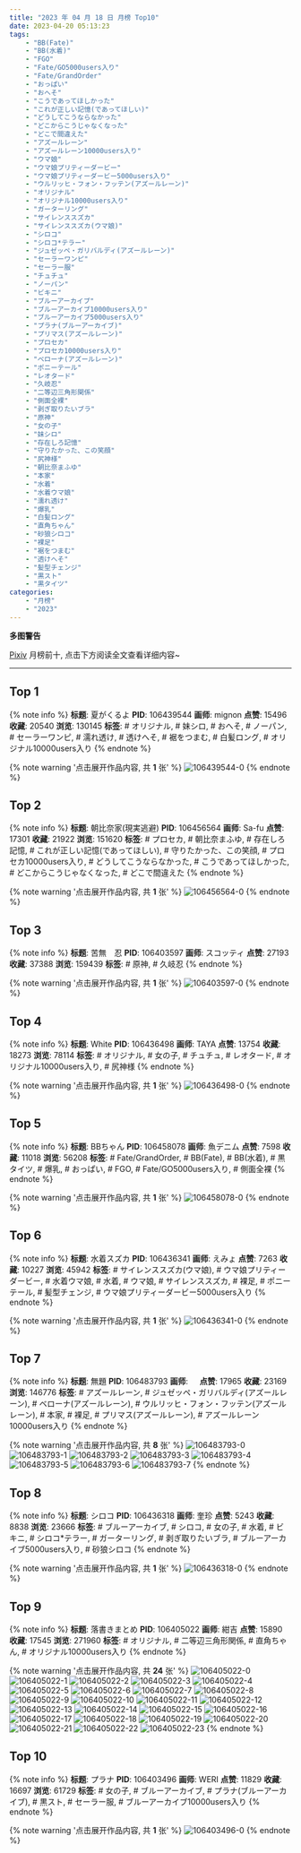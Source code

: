```yaml
---
title: "2023 年 04 月 18 日 月榜 Top10"
date: 2023-04-20 05:13:23
tags:
    - "BB(Fate)"
    - "BB(水着)"
    - "FGO"
    - "Fate/GO5000users入り"
    - "Fate/GrandOrder"
    - "おっぱい"
    - "おへそ"
    - "こうであってほしかった"
    - "これが正しい記憶(であってほしい)"
    - "どうしてこうならなかった"
    - "どこからこうじゃなくなった"
    - "どこで間違えた"
    - "アズールレーン"
    - "アズールレーン10000users入り"
    - "ウマ娘"
    - "ウマ娘プリティーダービー"
    - "ウマ娘プリティーダービー5000users入り"
    - "ウルリッヒ・フォン・フッテン(アズールレーン)"
    - "オリジナル"
    - "オリジナル10000users入り"
    - "ガーターリング"
    - "サイレンススズカ"
    - "サイレンススズカ(ウマ娘)"
    - "シロコ"
    - "シロコ*テラー"
    - "ジュゼッペ・ガリバルディ(アズールレーン)"
    - "セーラーワンピ"
    - "セーラー服"
    - "チュチュ"
    - "ノーパン"
    - "ビキニ"
    - "ブルーアーカイブ"
    - "ブルーアーカイブ10000users入り"
    - "ブルーアーカイブ5000users入り"
    - "プラナ(ブルーアーカイブ)"
    - "プリマス(アズールレーン)"
    - "プロセカ"
    - "プロセカ10000users入り"
    - "ベローナ(アズールレーン)"
    - "ポニーテール"
    - "レオタード"
    - "久岐忍"
    - "二等辺三角形関係"
    - "側面全裸"
    - "剥ぎ取りたいブラ"
    - "原神"
    - "女の子"
    - "妹シロ"
    - "存在しろ記憶"
    - "守りたかった、この笑顔"
    - "尻神様"
    - "朝比奈まふゆ"
    - "本家"
    - "水着"
    - "水着ウマ娘"
    - "濡れ透け"
    - "爆乳"
    - "白髪ロング"
    - "直角ちゃん"
    - "砂狼シロコ"
    - "裸足"
    - "裾をつまむ"
    - "透けへそ"
    - "髪型チェンジ"
    - "黒スト"
    - "黒タイツ"
categories:
    - "月榜"
    - "2023"
---
```


<i class="fa fa-triangle-exclamation"></i>**多图警告**<i class="fa fa-triangle-exclamation"></i>

[Pixiv](https://www.pixiv.net/) 月榜前十, 点击下方阅读全文查看详细内容~

<!-- more -->

---

## Top 1

{% note info %}
**标题**: 夏がくるよ
**PID**: 106439544 **画师**: mignon
**点赞**: 15496 **收藏**: 20540 **浏览**: 130145
**标签**: # オリジナル, # 妹シロ, # おへそ, # ノーパン, # セーラーワンピ, # 濡れ透け, # 透けへそ, # 裾をつまむ, # 白髪ロング, # オリジナル10000users入り
{% endnote %}

{% note warning '点击展开作品内容, 共 **1** 张' %}
![106439544-0](https://i.pixiv.re/img-original/img/2023/03/22/01/38/04/106439544_p0.jpg)
{% endnote %}

## Top 2

{% note info %}
**标题**: 朝比奈家(現実逃避)
**PID**: 106456564 **画师**: Sa-fu
**点赞**: 17301 **收藏**: 21922 **浏览**: 151620
**标签**: # プロセカ, # 朝比奈まふゆ, # 存在しろ記憶, # これが正しい記憶(であってほしい), # 守りたかった、この笑顔, # プロセカ10000users入り, # どうしてこうならなかった, # こうであってほしかった, # どこからこうじゃなくなった, # どこで間違えた
{% endnote %}

{% note warning '点击展开作品内容, 共 **1** 张' %}
![106456564-0](https://i.pixiv.re/img-original/img/2023/03/22/19/47/05/106456564_p0.jpg)
{% endnote %}

## Top 3

{% note info %}
**标题**: 苦無　忍
**PID**: 106403597 **画师**: スコッティ
**点赞**: 27193 **收藏**: 37388 **浏览**: 159439
**标签**: # 原神, # 久岐忍
{% endnote %}

{% note warning '点击展开作品内容, 共 **1** 张' %}
![106403597-0](https://i.pixiv.re/img-original/img/2023/03/21/00/00/36/106403597_p0.jpg)
{% endnote %}

## Top 4

{% note info %}
**标题**: White
**PID**: 106436498 **画师**: TAYA
**点赞**: 13754 **收藏**: 18273 **浏览**: 78114
**标签**: # オリジナル, # 女の子, # チュチュ, # レオタード, # オリジナル10000users入り, # 尻神様
{% endnote %}

{% note warning '点击展开作品内容, 共 **1** 张' %}
![106436498-0](https://i.pixiv.re/img-original/img/2023/03/22/00/03/09/106436498_p0.jpg)
{% endnote %}

## Top 5

{% note info %}
**标题**: BBちゃん
**PID**: 106458078 **画师**: 魚デニム
**点赞**: 7598 **收藏**: 11018 **浏览**: 56208
**标签**: # Fate/GrandOrder, # BB(Fate), # BB(水着), # 黒タイツ, # 爆乳, # おっぱい, # FGO, # Fate/GO5000users入り, # 側面全裸
{% endnote %}

{% note warning '点击展开作品内容, 共 **1** 张' %}
![106458078-0](https://i.pixiv.re/img-original/img/2023/03/22/20/36/53/106458078_p0.jpg)
{% endnote %}

## Top 6

{% note info %}
**标题**: 水着スズカ
**PID**: 106436341 **画师**: えみょ
**点赞**: 7263 **收藏**: 10227 **浏览**: 45942
**标签**: # サイレンススズカ(ウマ娘), # ウマ娘プリティーダービー, # 水着ウマ娘, # 水着, # ウマ娘, # サイレンススズカ, # 裸足, # ポニーテール, # 髪型チェンジ, # ウマ娘プリティーダービー5000users入り
{% endnote %}

{% note warning '点击展开作品内容, 共 **1** 张' %}
![106436341-0](https://i.pixiv.re/img-original/img/2023/03/22/00/01/32/106436341_p0.jpg)
{% endnote %}

## Top 7

{% note info %}
**标题**: 無題
**PID**: 106483793 **画师**: ㅤ
**点赞**: 17965 **收藏**: 23169 **浏览**: 146776
**标签**: # アズールレーン, # ジュゼッペ・ガリバルディ(アズールレーン), # ベローナ(アズールレーン), # ウルリッヒ・フォン・フッテン(アズールレーン), # 本家, # 裸足, # プリマス(アズールレーン), # アズールレーン10000users入り
{% endnote %}

{% note warning '点击展开作品内容, 共 **8** 张' %}
![106483793-0](https://i.pixiv.re/img-original/img/2023/03/23/18/50/22/106483793_p0.jpg)
![106483793-1](https://i.pixiv.re/img-original/img/2023/03/23/18/50/22/106483793_p1.jpg)
![106483793-2](https://i.pixiv.re/img-original/img/2023/03/23/18/50/22/106483793_p2.jpg)
![106483793-3](https://i.pixiv.re/img-original/img/2023/03/23/18/50/22/106483793_p3.jpg)
![106483793-4](https://i.pixiv.re/img-original/img/2023/03/23/18/50/22/106483793_p4.jpg)
![106483793-5](https://i.pixiv.re/img-original/img/2023/03/23/18/50/22/106483793_p5.jpg)
![106483793-6](https://i.pixiv.re/img-original/img/2023/03/23/18/50/22/106483793_p6.jpg)
![106483793-7](https://i.pixiv.re/img-original/img/2023/03/23/18/50/22/106483793_p7.jpg)
{% endnote %}

## Top 8

{% note info %}
**标题**: シロコ
**PID**: 106436318 **画师**: 奎珍
**点赞**: 5243 **收藏**: 8838 **浏览**: 23666
**标签**: # ブルーアーカイブ, # シロコ, # 女の子, # 水着, # ビキニ, # シロコ*テラー, # ガーターリング, # 剥ぎ取りたいブラ, # ブルーアーカイブ5000users入り, # 砂狼シロコ
{% endnote %}

{% note warning '点击展开作品内容, 共 **1** 张' %}
![106436318-0](https://i.pixiv.re/img-original/img/2023/03/22/00/01/21/106436318_p0.jpg)
{% endnote %}

## Top 9

{% note info %}
**标题**: 落書きまとめ
**PID**: 106405022 **画师**: 紺吉
**点赞**: 15890 **收藏**: 17545 **浏览**: 271960
**标签**: # オリジナル, # 二等辺三角形関係, # 直角ちゃん, # オリジナル10000users入り
{% endnote %}

{% note warning '点击展开作品内容, 共 **24** 张' %}
![106405022-0](https://i.pixiv.re/img-original/img/2023/03/21/00/29/47/106405022_p0.jpg)
![106405022-1](https://i.pixiv.re/img-original/img/2023/03/21/00/29/47/106405022_p1.jpg)
![106405022-2](https://i.pixiv.re/img-original/img/2023/03/21/00/29/47/106405022_p2.jpg)
![106405022-3](https://i.pixiv.re/img-original/img/2023/03/21/00/29/47/106405022_p3.jpg)
![106405022-4](https://i.pixiv.re/img-original/img/2023/03/21/00/29/47/106405022_p4.jpg)
![106405022-5](https://i.pixiv.re/img-original/img/2023/03/21/00/29/47/106405022_p5.jpg)
![106405022-6](https://i.pixiv.re/img-original/img/2023/03/21/00/29/47/106405022_p6.jpg)
![106405022-7](https://i.pixiv.re/img-original/img/2023/03/21/00/29/47/106405022_p7.jpg)
![106405022-8](https://i.pixiv.re/img-original/img/2023/03/21/00/29/47/106405022_p8.jpg)
![106405022-9](https://i.pixiv.re/img-original/img/2023/03/21/00/29/47/106405022_p9.jpg)
![106405022-10](https://i.pixiv.re/img-original/img/2023/03/21/00/29/47/106405022_p10.jpg)
![106405022-11](https://i.pixiv.re/img-original/img/2023/03/21/00/29/47/106405022_p11.jpg)
![106405022-12](https://i.pixiv.re/img-original/img/2023/03/21/00/29/47/106405022_p12.jpg)
![106405022-13](https://i.pixiv.re/img-original/img/2023/03/21/00/29/47/106405022_p13.jpg)
![106405022-14](https://i.pixiv.re/img-original/img/2023/03/21/00/29/47/106405022_p14.jpg)
![106405022-15](https://i.pixiv.re/img-original/img/2023/03/21/00/29/47/106405022_p15.jpg)
![106405022-16](https://i.pixiv.re/img-original/img/2023/03/21/00/29/47/106405022_p16.jpg)
![106405022-17](https://i.pixiv.re/img-original/img/2023/03/21/00/29/47/106405022_p17.jpg)
![106405022-18](https://i.pixiv.re/img-original/img/2023/03/21/00/29/47/106405022_p18.jpg)
![106405022-19](https://i.pixiv.re/img-original/img/2023/03/21/00/29/47/106405022_p19.jpg)
![106405022-20](https://i.pixiv.re/img-original/img/2023/03/21/00/29/47/106405022_p20.jpg)
![106405022-21](https://i.pixiv.re/img-original/img/2023/03/21/00/29/47/106405022_p21.jpg)
![106405022-22](https://i.pixiv.re/img-original/img/2023/03/21/00/29/47/106405022_p22.jpg)
![106405022-23](https://i.pixiv.re/img-original/img/2023/03/21/00/29/47/106405022_p23.jpg)
{% endnote %}

## Top 10

{% note info %}
**标题**: プラナ
**PID**: 106403496 **画师**: WERI
**点赞**: 11829 **收藏**: 16697 **浏览**: 61729
**标签**: # 女の子, # ブルーアーカイブ, # プラナ(ブルーアーカイブ), # 黒スト, # セーラー服, # ブルーアーカイブ10000users入り
{% endnote %}

{% note warning '点击展开作品内容, 共 **1** 张' %}
![106403496-0](https://i.pixiv.re/img-original/img/2023/03/21/00/00/03/106403496_p0.png)
{% endnote %}
